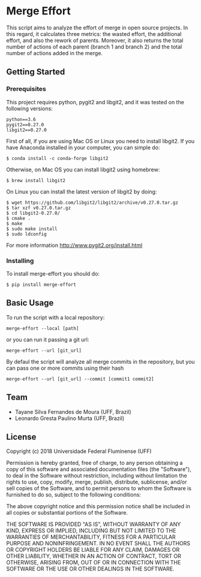 # Merge Effort

This script aims to analyze the effort of merge in open source projects. In this regard, it calculates three metrics: the wasted effort, the additional effort, and also the rework of parents. Moreover, it also returns the total number of actions of each parent (branch 1 and branch 2) and the total number of actions added in the merge.
## Getting Started

### Prerequisites

This project requires python, pygit2 and libgit2, and it was tested on the following versions:

```
python==3.6
pygit2==0.27.0
libgit2==0.27.0
```

First of all, if you are using Mac OS or Linux you need to install libgit2. If you have Anaconda installed in your computer, you can simple do:

```
$ conda install -c conda-forge libgit2
```

Otherwise, on Mac OS you can install libgit2 using homebrew:

```
$ brew install libgit2
```

On Linux you can install the latest version of libgit2 by doing:

```
$ wget https://github.com/libgit2/libgit2/archive/v0.27.0.tar.gz
$ tar xzf v0.27.0.tar.gz
$ cd libgit2-0.27.0/
$ cmake .
$ make
$ sudo make install
$ sudo ldconfig
```

For more information http://www.pygit2.org/install.html

### Installing

To install merge-effort you should do:

```
$ pip install merge-effort
```

## Basic Usage

To run the script with a local repository:

```
merge-effort --local [path]

```

or you can run it passing a git url:

```
merge-effort --url [git_url]

```

By defaul the script will analyze all merge commits in the repository, but you can pass one or more commits using their hash

```
merge-effort --url [git_url] --commit [commit1 commit2]

```


## Team


* Tayane Silva Fernandes de Moura (UFF, Brazil)
* Leonardo Gresta Paulino Murta (UFF, Brazil)


## License

Copyright (c) 2018 Universidade Federal Fluminense (UFF)

Permission is hereby granted, free of charge, to any person obtaining a copy of this software and associated documentation files (the "Software"), to deal in the Software without restriction, including without limitation the rights to use, copy, modify, merge, publish, distribute, sublicense, and/or sell copies of the Software, and to permit persons to whom the Software is furnished to do so, subject to the following conditions:

The above copyright notice and this permission notice shall be included in all copies or substantial portions of the Software.

THE SOFTWARE IS PROVIDED "AS IS", WITHOUT WARRANTY OF ANY KIND, EXPRESS OR IMPLIED, INCLUDING BUT NOT LIMITED TO THE WARRANTIES OF MERCHANTABILITY, FITNESS FOR A PARTICULAR PURPOSE AND NONINFRINGEMENT. IN NO EVENT SHALL THE AUTHORS OR COPYRIGHT HOLDERS BE LIABLE FOR ANY CLAIM, DAMAGES OR OTHER LIABILITY, WHETHER IN AN ACTION OF CONTRACT, TORT OR OTHERWISE, ARISING FROM, OUT OF OR IN CONNECTION WITH THE SOFTWARE OR THE USE OR OTHER DEALINGS IN THE SOFTWARE.
